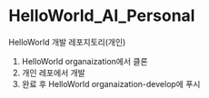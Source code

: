 # HelloWorld_AI_Personal
HelloWorld 개발 레포지토리(개인)


1. HelloWorld organaization에서 클론
2. 개인 레포에서 개발
3. 완료 후 HelloWorld organaization-develop에 푸시

